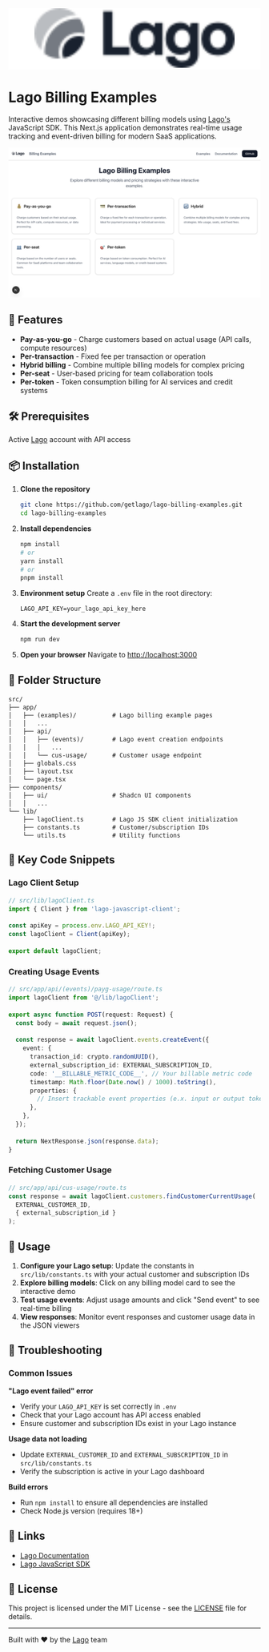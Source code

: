 <div align="center" style="background-color: white;">
  <img src="./public/logo.svg" alt="Lago Logo" width="400">
</div>

# Lago Billing Examples

Interactive demos showcasing different billing models using [Lago's](https://getlago.com) JavaScript SDK. This Next.js application demonstrates real-time usage tracking and event-driven billing for modern SaaS applications.

![Lago Billing Examples Header](./public/readme-header.png)

## 🎯 Features

- **Pay-as-you-go** - Charge customers based on actual usage (API calls, compute resources)
- **Per-transaction** - Fixed fee per transaction or operation
- **Hybrid billing** - Combine multiple billing models for complex pricing
- **Per-seat** - User-based pricing for team collaboration tools
- **Per-token** - Token consumption billing for AI services and credit systems

## 🛠 Prerequisites

Active [Lago](https://getlago.com) account with API access

## 📦 Installation

1. **Clone the repository**
   ```bash
   git clone https://github.com/getlago/lago-billing-examples.git
   cd lago-billing-examples
   ```

2. **Install dependencies**
   ```bash
   npm install
   # or
   yarn install
   # or
   pnpm install
   ```

3. **Environment setup**
   Create a `.env` file in the root directory:
   ```env
   LAGO_API_KEY=your_lago_api_key_here
   ```

4. **Start the development server**
   ```bash
   npm run dev
   ```

5. **Open your browser**
   Navigate to [http://localhost:3000](http://localhost:3000)

## 📁 Folder Structure

```
src/
├── app/
│   ├── (examples)/          # Lago billing example pages
│   │   ...       
│   ├── api/
│   │   ├── (events)/        # Lago event creation endpoints
│   │   │   ...
│   │   └── cus-usage/       # Customer usage endpoint
│   ├── globals.css
│   ├── layout.tsx
│   └── page.tsx
├── components/
│   ├── ui/                  # Shadcn UI components
│   │   ...           
└── lib/
    ├── lagoClient.ts        # Lago JS SDK client initialization
    ├── constants.ts         # Customer/subscription IDs
    └── utils.ts             # Utility functions
```

## 🔑 Key Code Snippets

### Lago Client Setup
```typescript
// src/lib/lagoClient.ts
import { Client } from 'lago-javascript-client';

const apiKey = process.env.LAGO_API_KEY!;
const lagoClient = Client(apiKey);

export default lagoClient;
```

### Creating Usage Events
```typescript
// src/app/api/(events)/payg-usage/route.ts
import lagoClient from '@/lib/lagoClient';

export async function POST(request: Request) {
  const body = await request.json();
  
  const response = await lagoClient.events.createEvent({
    event: {
      transaction_id: crypto.randomUUID(),
      external_subscription_id: EXTERNAL_SUBSCRIPTION_ID,
      code: '__BILLABLE_METRIC_CODE__', // Your billable metric code
      timestamp: Math.floor(Date.now() / 1000).toString(),
      properties: {
        // Insert trackable event properties (e.x. input or output tokens)
      },
    },
  });
  
  return NextResponse.json(response.data);
}
```

### Fetching Customer Usage
```typescript
// src/app/api/cus-usage/route.ts
const response = await lagoClient.customers.findCustomerCurrentUsage(
  EXTERNAL_CUSTOMER_ID,
  { external_subscription_id }
);
```

## 🚀 Usage

1. **Configure your Lago setup**: Update the constants in `src/lib/constants.ts` with your actual customer and subscription IDs
2. **Explore billing models**: Click on any billing model card to see the interactive demo
3. **Test usage events**: Adjust usage amounts and click "Send event" to see real-time billing
4. **View responses**: Monitor event responses and customer usage data in the JSON viewers

## 🐛 Troubleshooting

### Common Issues

**"Lago event failed" error**
- Verify your `LAGO_API_KEY` is set correctly in `.env`
- Check that your Lago account has API access enabled
- Ensure customer and subscription IDs exist in your Lago instance

**Usage data not loading**
- Update `EXTERNAL_CUSTOMER_ID` and `EXTERNAL_SUBSCRIPTION_ID` in `src/lib/constants.ts`
- Verify the subscription is active in your Lago dashboard

**Build errors**
- Run `npm install` to ensure all dependencies are installed
- Check Node.js version (requires 18+)

## 🔗 Links

- [Lago Documentation](https://getlago.com/docs)
- [Lago JavaScript SDK](https://github.com/getlago/lago-javascript-client)

## 📄 License

This project is licensed under the MIT License - see the [LICENSE](LICENSE) file for details.

---

Built with ❤️ by the [Lago](https://getlago.com) team
